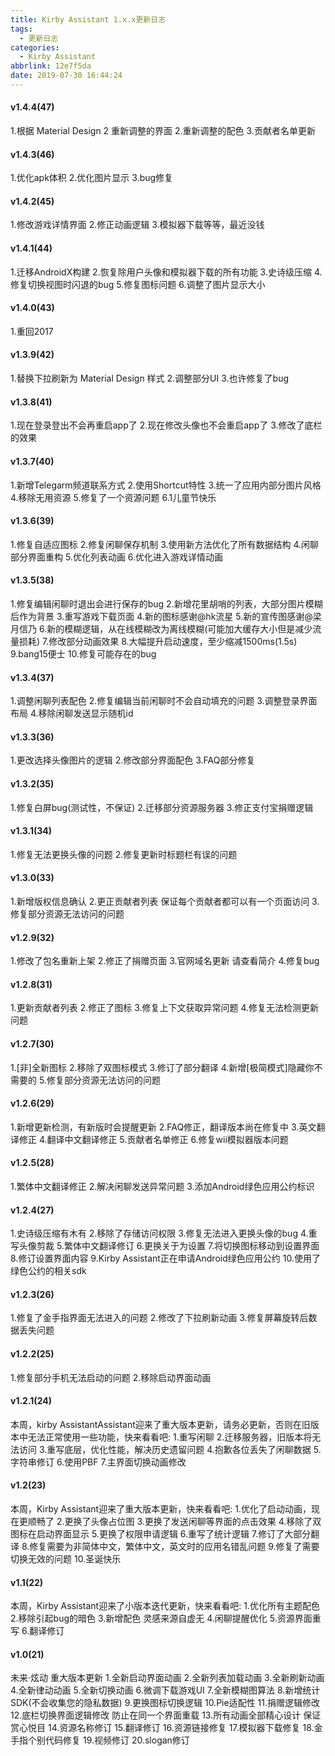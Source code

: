```yaml
---
title: Kirby Assistant 1.x.x更新日志
tags:
  - 更新日志
categories:
  - Kirby Assistant
abbrlink: 12e7f5da
date: 2019-07-30 16:44:24
---
```


#### v1.4.4(47)

1.根据 Material Design 2 重新调整的界面
2.重新调整的配色
3.贡献者名单更新

#### v1.4.3(46)
1.优化apk体积
2.优化图片显示
3.bug修复

#### v1.4.2(45)
1.修改游戏详情界面
2.修正动画逻辑
3.模拟器下载等等，最近没钱

#### v1.4.1(44)
1.迁移AndroidX构建
2.恢复除用户头像和模拟器下载的所有功能
3.史诗级压缩
4.修复切换视图时闪退的bug
5.修复图标问题
6.调整了图片显示大小

#### v1.4.0(43)
1.重回2017

#### v1.3.9(42)
1.替换下拉刷新为 Material Design 样式
2.调整部分UI
3.也许修复了bug

#### v1.3.8(41)
1.现在登录登出不会再重启app了
2.现在修改头像也不会重启app了
3.修改了底栏的效果

#### v1.3.7(40)
1.新增Telegarm频道联系方式
2.使用Shortcut特性
3.统一了应用内部分图片风格
4.移除无用资源
5.修复了一个资源问题
6.1儿童节快乐

#### v1.3.6(39)
1.修复自适应图标
2.修复闲聊保存机制
3.使用新方法优化了所有数据结构
4.闲聊部分界面重构
5.优化列表动画
6.优化进入游戏详情动画

#### v1.3.5(38)
1.修复编辑闲聊时退出会进行保存的bug
2.新增花里胡哨的列表，大部分图片模糊后作为背景
3.重写游戏下载页面
4.新的图标感谢@hk流星
5.新的宣传图感谢@梁月信乃
6.新的模糊逻辑，从在线模糊改为离线模糊(可能加大缓存大小但是减少流量损耗)
7.修改部分动画效果
8.大幅提升启动速度，至少缩减1500ms(1.5s)
9.bang15便士
10.修复可能存在的bug

#### v1.3.4(37)
1.调整闲聊列表配色
2.修复编辑当前闲聊时不会自动填充的问题
3.调整登录界面布局
4.移除闲聊发送显示随机id

#### v1.3.3(36)
1.更改选择头像图片的逻辑
2.修改部分界面配色
3.FAQ部分修复

#### v1.3.2(35)
1.修复白屏bug(测试性，不保证)
2.迁移部分资源服务器
3.修正支付宝捐赠逻辑

#### v1.3.1(34)
1.修复无法更换头像的问题
2.修复更新时标题栏有误的问题

#### v1.3.0(33)
1.新增版权信息确认
2.更正贡献者列表 保证每个贡献者都可以有一个页面访问
3.修复部分资源无法访问的问题

#### v1.2.9(32)
1.修改了包名重新上架
2.修正了捐赠页面
3.官网域名更新 请查看简介
4.修复bug

#### v1.2.8(31)
1.更新贡献者列表
2.修正了图标
3.修复上下文获取异常问题
4.修复无法检测更新问题

#### v1.2.7(30)
1.[非]全新图标
2.移除了双图标模式
3.修订了部分翻译
4.新增[极简模式]隐藏你不需要的
5.修复部分资源无法访问的问题

#### v1.2.6(29)
1.新增更新检测，有新版时会提醒更新
2.FAQ修正，翻译版本尚在修复中
3.英文翻译修正
4.翻译中文翻译修正
5.贡献者名单修正
6.修复wii模拟器版本问题

#### v1.2.5(28)
1.繁体中文翻译修正
2.解决闲聊发送异常问题
3.添加Android绿色应用公约标识

#### v1.2.4(27)
1.史诗级压缩有木有
2.移除了存储访问权限
3.修复无法进入更换头像的bug
4.重写头像剪裁
5.繁体中文翻译修订
6.更换关于为设置
7.将切换图标移动到设置界面
8.修订设置界面内容
9.Kirby Assistant正在申请Android绿色应用公约
10.使用了绿色公约的相关sdk

#### v1.2.3(26)
1.修复了金手指界面无法进入的问题
2.修改了下拉刷新动画
3.修复屏幕旋转后数据丢失问题

#### v1.2.2(25)
1.修复部分手机无法启动的问题
2.移除启动界面动画

#### v1.2.1(24)
本周，kirby AssistantAssistant迎来了重大版本更新，请务必更新，否则在旧版本中无法正常使用一些功能，快来看看吧:
1.重写闲聊
2.迁移服务器，旧版本将无法访问
3.重写底层，优化性能，解决历史遗留问题
4.抱歉各位丢失了闲聊数据
5.字符串修订
6.使用PBF
7.主界面切换动画修改

#### v1.2(23)
本周，Kirby Assistant迎来了重大版本更新，快来看看吧:
1.优化了启动动画，现在更顺畅了
2.更换了头像占位图
3.更换了发送闲聊等界面的点击效果
4.移除了双图标在启动界面显示
5.更换了权限申请逻辑
6.重写了统计逻辑
7.修订了大部分翻译
8.修复需要为非简体中文，繁体中文，英文时的应用名错乱问题
9.修复了需要切换无效的问题
10.圣诞快乐


#### v1.1(22)
本周，Kirby Assistant迎来了小版本迭代更新，快来看看吧:
1.优化所有主题配色
2.移除引起bug的暗色
3.新增配色  灵感来源自虚无
4.闲聊提醒优化
5.资源界面重写
6.翻译修订

#### v1.0(21)
未来·炫动  重大版本更新
1.全新启动界面动画
2.全新列表加载动画
3.全新刷新动画
4.全新律动动画
5.全新切换动画
6.微调下载游戏UI
7.全新模糊图算法
8.新增统计SDK(不会收集您的隐私数据)
9.更换图标切换逻辑
10.Pie适配性
11.捐赠逻辑修改
12.底栏切换界面逻辑修改 防止在同一个界面重载
13.所有动画全部精心设计 保证赏心悦目
14.资源名称修订
15.翻译修订
16.资源链接修复
17.模拟器下载修复
18.金手指个别代码修复
19.视频修订
20.slogan修订
